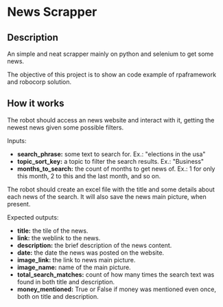 <h1>News Scrapper</h1>

<h2>Description</h2>
<p>
An simple and neat scrapper mainly on python and selenium to get some news.

The objective of this project is to show an code example of rpaframework and robocorp solution.
</p>

<h2>How it works</h2>
<p>
The robot should access an news website and interact with it, getting the newest news given some possible filters.

Inputs:
</p>
<ul>
<li><b>search_phrase:</b> some text to search for. Ex.: "elections in the usa"</li>
<li><b>topic_sort_key:</b> a topic to filter the search results. Ex.: "Business"</li>
<li><b>months_to_search:</b> the count of months to get news of. Ex.: 1 for only this month, 2 to this and the last month, and so on.</li>
</ul>

<p>The robot should create an excel file with the title and some details about each news of the search.
It will also save the news main picture, when present.

Expected outputs:</p>
<ul>
<li><b>title:</b> the tile of the news.</li>
<li><b>link:</b> the weblink to the news.</li>
<li><b>description:</b> the brief description of the news content.</li>
<li><b>date:</b> the date the news was posted on the website.</li>
<li><b>image_link:</b> the link to news main picture.</li>
<li><b>image_name:</b> name of the main picture.</li>
<li><b>total_search_matches:</b> count of how many times the search text was found in both title and description.</li>
<li><b>money_mentioned:</b> True or False if money was mentioned even once, both on title and description.</li>
</ul>

